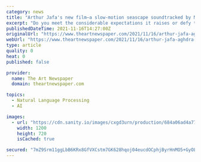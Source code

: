 ```yaml
---
category: news
title: "Arthur Jafa's new film—a slow-motion seascape soundtracked by Miles Davis—defies expectations and honours the soulfulness of the Black voice"
excerpt: "Do you meet the considerable expectations it raises or defy them? If you’re Arthur Jafa, you go against the tide. Literally. Oceanic swells of black, volcanic rocks filled a screen two-storeys tall at the US premiere of Jafa’s AGHDRA (pronounced agh-ee-druh),"
publishedDateTime: 2021-11-16T14:27:00Z
originalUrl: "https://www.theartnewspaper.com/2021/11/16/arthur-jafa-aghdra-harlem-new-york-linda-yablonksy-insiders"
webUrl: "https://www.theartnewspaper.com/2021/11/16/arthur-jafa-aghdra-harlem-new-york-linda-yablonksy-insiders"
type: article
quality: 0
heat: 0
published: false

provider:
  name: The Art Newspaper
  domain: theartnewspaper.com

topics:
  - Natural Language Processing
  - AI

images:
  - url: "https://cdn.sanity.io/images/cxgd3urn/production/684a06ad4a777af228173436ed8d8ff1c75cff80-1200x1600.jpg?rect=0,440,1200,720&w=1200&h=720&q=85&fit=crop&auto=format"
    width: 1200
    height: 720
    isCached: true

secured: "7mZ9Srm11ggLbB6KRx8GfVXCstm7GK628hqoj04eucdOCphjByrHnMO5+GyOLv5VYh+xcwpILi9rqe14ua8Stb8JaU9+MrrP60tJfdNyqHF5CR77foYV+tfXorQsO9TKsMXb2UdjvnVJkWNLdO/wgTE7jAMcPbSgeznP+iyy702kXwCNqewcESZDr/gEWQCi9NNF4DiGCw5npiqTepLltcnrLQZDz/JOv1fklt961kOaprV/vxrmNJitaOsQAwoawbr9nWNGMu8oSViw5GVt2VDkziLJi8tyAmuJmdaHkJbk44WQD/iaYR+Ppcqd/Mssh4Beaqjc/OPkYGndhrNPKnMWhr7oVrlM3QeYLfonnUE=;BblpcT5P2FSa58UpY9+bWA=="
---
```


